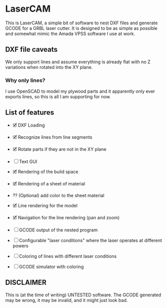 # LaserCAM
This is LaserCAM, a simple bit of software to nest DXF files and generate GCODE for a GRBL laser
cutter. It is designed to be as simple as possible and somewhat mimic the Amada VPSS software I use
at work.


## DXF file caveats
We only support lines and assume everything is already flat with no Z variations when rotated into
the XY plane.

### Why only lines?
I use OpenSCAD to model my plywood parts and it apparently only ever exports lines, so this is all
I am supporting for now.


## List of features
- 🗹 DXF Loading
- 🗹 Recognize lines from line segments
- 🗹 Rotate parts if they are not in the XY plane

- ☐ Text GUI

- 🗹 Rendering of the build space
- 🗹 Rendering of a sheet of material
- ⁇ (Optional) add color to the sheet material
- 🗹 Line rendering for the model

- 🗹 Navigation for the line rendering (pan and zoom)

- ☐ GCODE output of the nested program

- ☐ Configurable "laser conditions" where the laser operates at different powers
- ☐ Coloring of lines with different laser conditions

- ☐ GCODE simulator with coloring


## DISCLAIMER
This is (at the time of writing) UNTESTED software. The GCODE generated may be wrong, it may be
invalid, and it might just look bad.
